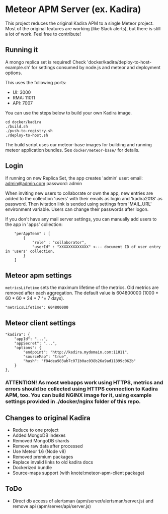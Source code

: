 # Meteor APM Server (ex. Kadira)

This project reduces the original Kadira APM to a single Meteor project.
Most of the original features are working (like Slack alerts), but there is still a lot of work.
Feel free to contribute!

## Running it

A mongo replica set is required!
Check 'docker/kadira/deploy-to-host-example.sh' for settings consumed by node.js and meteor and deployment options.

This uses the following ports:

* UI: 3000
* RMA: 11011
* API: 7007

You can use the steps below to build your own Kadira image.
```
cd docker/kadira
./build.sh
./push-to-registry.sh
./deploy-to-host.sh
```
The build script uses our meteor-base images for building and running meteor application bundles. See `docker/meteor-base/` for details.

## Login

If running on new Replica Set, the app creates 'admin' user:
email: admin@admin.com
password: admin

When inviting new users to collaborate or own the app, new entries are added to the collection 'users' with their emails as login and 'kadira2018' as password. Then ivitation link is sended using settings from 'MAIL_URL' environment variable. Users can change their passwords after logon.

If you don't have any mail server settings, you can manually add users to the app in 'apps' collection:
```
    "perAppTeam" : [ 
        {
            "role" : "collaborator",
            "userId" : "XXXXXXXXXXXXX" <--- document ID of user entry in 'users' collection.
        }
    ]
```


## Meteor apm settings
`metricsLifetime` sets the maximum lifetime of the metrics. Old metrics are removed after each aggregation.
The default value is 604800000 (1000 * 60 * 60 * 24 * 7 ^= 7 days).

```
"metricsLifetime": 604800000
```

## Meteor client settings
```
"kadira": {
    "appId": "...",
    "appSecret": "...",
    "options": {
        "endpoint": "http://kadira.mydomain.com:11011",
        "sourceMap": "true",
        "hash": "f84dea983ab7c071b0ac038b26a9ad11899c062b"
    }
},
```
### ATTENTION! As most webapps work using HTTPS, metrics and errors should be collected using HTTPS connection to Kadira APM, too. You can build NGINX image for it, using example settings provided in ./docker/nginx folder of this repo.

## Changes to original Kadira

* Reduce to one project
* Added MongoDB indexes
* Removed MongoDB shards
* Remove raw data after processed
* Use Meteor 1.6 (Node v8)
* Removed premium packages
* Replace invalid links to old kadira docs
* Dockerized bundle
* Source-maps support (with knotel:meteor-apm-client package)

## ToDo

* Direct db access of alertsman (apm/server/alertsman/server.js) and remove api (apm/server/api/server.js)
